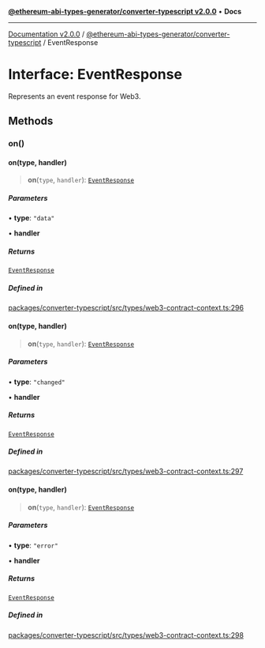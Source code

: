 [**@ethereum-abi-types-generator/converter-typescript v2.0.0**](../README.md) • **Docs**

***

[Documentation v2.0.0](../../../packages.md) / [@ethereum-abi-types-generator/converter-typescript](../README.md) / EventResponse

# Interface: EventResponse

Represents an event response for Web3.

## Methods

### on()

#### on(type, handler)

> **on**(`type`, `handler`): [`EventResponse`](EventResponse.md)

##### Parameters

• **type**: `"data"`

• **handler**

##### Returns

[`EventResponse`](EventResponse.md)

##### Defined in

[packages/converter-typescript/src/types/web3-contract-context.ts:296](https://github.com/niZmosis/ethereum-abi-types-generator/blob/b8e282ea584f52118722e9d563db502ef3e0aa75/packages/converter-typescript/src/types/web3-contract-context.ts#L296)

#### on(type, handler)

> **on**(`type`, `handler`): [`EventResponse`](EventResponse.md)

##### Parameters

• **type**: `"changed"`

• **handler**

##### Returns

[`EventResponse`](EventResponse.md)

##### Defined in

[packages/converter-typescript/src/types/web3-contract-context.ts:297](https://github.com/niZmosis/ethereum-abi-types-generator/blob/b8e282ea584f52118722e9d563db502ef3e0aa75/packages/converter-typescript/src/types/web3-contract-context.ts#L297)

#### on(type, handler)

> **on**(`type`, `handler`): [`EventResponse`](EventResponse.md)

##### Parameters

• **type**: `"error"`

• **handler**

##### Returns

[`EventResponse`](EventResponse.md)

##### Defined in

[packages/converter-typescript/src/types/web3-contract-context.ts:298](https://github.com/niZmosis/ethereum-abi-types-generator/blob/b8e282ea584f52118722e9d563db502ef3e0aa75/packages/converter-typescript/src/types/web3-contract-context.ts#L298)
